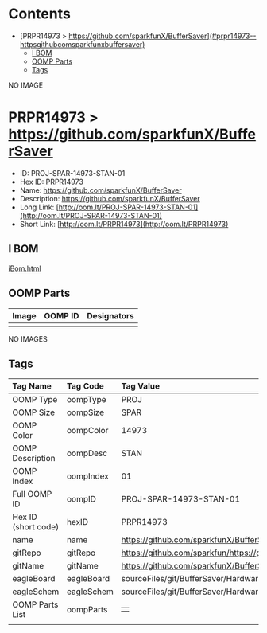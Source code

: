 



Contents
========

* [PRPR14973 > https://github.com/sparkfunX/BufferSaver](#prpr14973--httpsgithubcomsparkfunxbuffersaver)
	* [I BOM](#i-bom)
	* [OOMP Parts](#oomp-parts)
	* [Tags](#tags)
  
NO IMAGE  
# PRPR14973 > https://github.com/sparkfunX/BufferSaver

- ID: PROJ-SPAR-14973-STAN-01
- Hex ID: PRPR14973
- Name: https://github.com/sparkfunX/BufferSaver
- Description: https://github.com/sparkfunX/BufferSaver
- Long Link: [http://oom.lt/PROJ-SPAR-14973-STAN-01](http://oom.lt/PROJ-SPAR-14973-STAN-01)
- Short Link: [http://oom.lt/PRPR14973](http://oom.lt/PRPR14973)

## I BOM
  
[iBom.html](https://htmlpreview.github.io/?https://github.com/oomlout/oomlout_OOMP_projects/blob/main/PROJ/SPAR/14973/STAN/01ibom.html)
## OOMP Parts
  

|Image|OOMP ID|Designators|
| :--- | :--- | :--- |
||||
  
NO IMAGES  
## Tags
  

|Tag Name|Tag Code|Tag Value|
| :--- | :--- | :--- |
|OOMP Type|oompType|PROJ|
|OOMP Size|oompSize|SPAR|
|OOMP Color|oompColor|14973|
|OOMP Description|oompDesc|STAN|
|OOMP Index|oompIndex|01|
|Full OOMP ID|oompID|PROJ-SPAR-14973-STAN-01|
|Hex ID (short code)|hexID|PRPR14973|
|name|name|https://github.com/sparkfunX/BufferSaver|
|gitRepo|gitRepo|https://github.com/sparkfun/https://github.com/sparkfunX/BufferSaver|
|gitName|gitName|https://github.com/sparkfunX/BufferSaver|
|eagleBoard|eagleBoard|sourceFiles/git/BufferSaver/Hardware/BufferSaver.brd|
|eagleSchem|eagleSchem|sourceFiles/git/BufferSaver/Hardware/BufferSaver.sch|
|OOMP Parts List|oompParts|<table><tr><td></td></tr></table>|
||||
